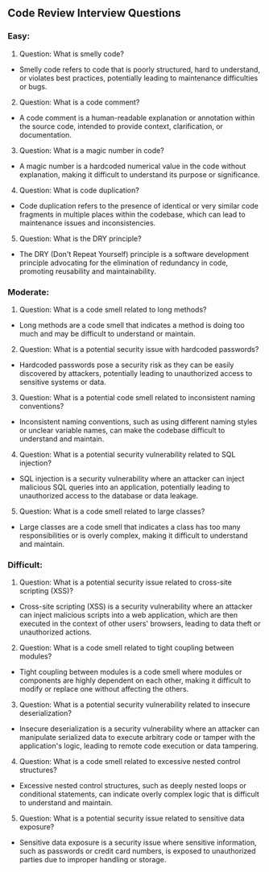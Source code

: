 ## Code Review Interview Questions 
### Easy:
1. Question: What is smelly code?

 - Smelly code refers to code that is poorly structured, hard to understand, or violates best practices, potentially leading to maintenance difficulties or bugs.

2. Question: What is a code comment?

 - A code comment is a human-readable explanation or annotation within the source code, intended to provide context, clarification, or documentation.

3. Question: What is a magic number in code?

 - A magic number is a hardcoded numerical value in the code without explanation, making it difficult to understand its purpose or significance.

4. Question: What is code duplication?

 - Code duplication refers to the presence of identical or very similar code fragments in multiple places within the codebase, which can lead to maintenance issues and inconsistencies.

5. Question: What is the DRY principle?

 - The DRY (Don't Repeat Yourself) principle is a software development principle advocating for the elimination of redundancy in code, promoting reusability and maintainability.

### Moderate:
1. Question: What is a code smell related to long methods?

 - Long methods are a code smell that indicates a method is doing too much and may be difficult to understand or maintain.

2. Question: What is a potential security issue with hardcoded passwords?

 - Hardcoded passwords pose a security risk as they can be easily discovered by attackers, potentially leading to unauthorized access to sensitive systems or data.

3. Question: What is a potential code smell related to inconsistent naming conventions?

 - Inconsistent naming conventions, such as using different naming styles or unclear variable names, can make the codebase difficult to understand and maintain.

4. Question: What is a potential security vulnerability related to SQL injection?

 - SQL injection is a security vulnerability where an attacker can inject malicious SQL queries into an application, potentially leading to unauthorized access to the database or data leakage.

5. Question: What is a code smell related to large classes?

 - Large classes are a code smell that indicates a class has too many responsibilities or is overly complex, making it difficult to understand and maintain.

### Difficult:
1. Question: What is a potential security issue related to cross-site scripting (XSS)?

 - Cross-site scripting (XSS) is a security vulnerability where an attacker can inject malicious scripts into a web application, which are then executed in the context of other users' browsers, leading to data theft or unauthorized actions.

2. Question: What is a code smell related to tight coupling between modules?

 - Tight coupling between modules is a code smell where modules or components are highly dependent on each other, making it difficult to modify or replace one without affecting the others.

3. Question: What is a potential security vulnerability related to insecure deserialization?

 - Insecure deserialization is a security vulnerability where an attacker can manipulate serialized data to execute arbitrary code or tamper with the application's logic, leading to remote code execution or data tampering.

4. Question: What is a code smell related to excessive nested control structures?

 - Excessive nested control structures, such as deeply nested loops or conditional statements, can indicate overly complex logic that is difficult to understand and maintain.

5. Question: What is a potential security issue related to sensitive data exposure?

 - Sensitive data exposure is a security issue where sensitive information, such as passwords or credit card numbers, is exposed to unauthorized parties due to improper handling or storage.